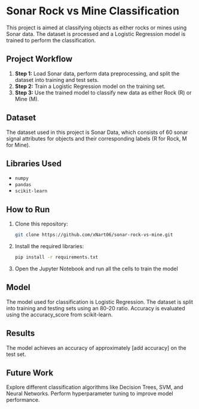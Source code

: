 # Sonar Rock vs Mine Classification

This project is aimed at classifying objects as either rocks or mines using Sonar data. The dataset is processed and a Logistic Regression model is trained to perform the classification.

## Project Workflow

1. **Step 1:** Load Sonar data, perform data preprocessing, and split the dataset into training and test sets.
2. **Step 2:** Train a Logistic Regression model on the training set.
3. **Step 3:** Use the trained model to classify new data as either Rock (R) or Mine (M).

## Dataset

The dataset used in this project is Sonar Data, which consists of 60 sonar signal attributes for objects and their corresponding labels (R for Rock, M for Mine).

## Libraries Used

- `numpy`
- `pandas`
- `scikit-learn`

## How to Run

1. Clone this repository:
   ```bash
   git clone https://github.com/xNart06/sonar-rock-vs-mine.git
2. Install the required libraries:
   ```bash
   pip install -r requirements.txt
3. Open the Jupyter Notebook and run all the cells to train the model

## Model
The model used for classification is Logistic Regression.
The dataset is split into training and testing sets using an 80-20 ratio.
Accuracy is evaluated using the accuracy_score from scikit-learn.

## Results
The model achieves an accuracy of approximately [add accuracy] on the test set.

## Future Work
Explore different classification algorithms like Decision Trees, SVM, and Neural Networks.
Perform hyperparameter tuning to improve model performance.
